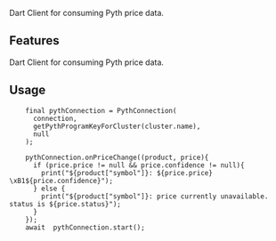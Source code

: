 Dart Client for consuming Pyth price data.

## Features
Dart Client for consuming Pyth price data.


## Usage
```
    final pythConnection = PythConnection(
      connection,
      getPythProgramKeyForCluster(cluster.name),
      null
    );

    pythConnection.onPriceChange((product, price){
      if (price.price != null && price.confidence != null){
        print("${product["symbol"]}: ${price.price} \xB1${price.confidence}");
      } else {
        print("${product["symbol"]}: price currently unavailable. status is ${price.status}");
      }
    });
    await  pythConnection.start();
```
